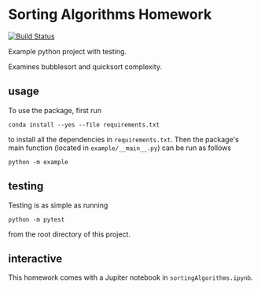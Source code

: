 # Sorting Algorithms Homework

[![Build
Status](https://travis-ci.org/kenburke/example.svg?branch=master)](https://travis-ci.org/kenburke/example)

Example python project with testing.

Examines bubblesort and quicksort complexity.

## usage

To use the package, first run

```
conda install --yes --file requirements.txt
```

to install all the dependencies in `requirements.txt`. Then the package's
main function (located in `example/__main__.py`) can be run as follows

```
python -m example
```

## testing

Testing is as simple as running

```
python -m pytest
```

from the root directory of this project.

## interactive

This homework comes with a Jupiter notebook in `sortingAlgorithms.ipynb`.
